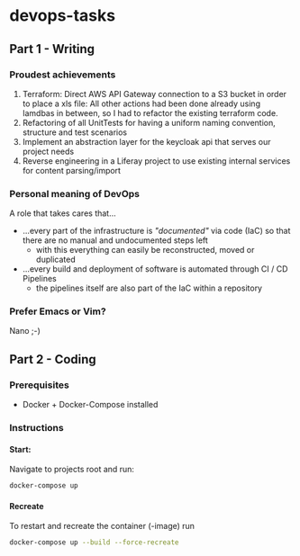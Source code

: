 # devops-tasks
## Part 1 - Writing

### Proudest achievements
1. Terraform: Direct AWS API Gateway connection to a S3 bucket in order to place a xls file:
All other actions had been done already using lamdbas in between, so I had to refactor the existing terraform code.
2. Refactoring of all UnitTests for having a uniform naming convention, structure and test scenarios
3. Implement an abstraction layer for the keycloak api that serves our project needs
4. Reverse engineering in a Liferay project to use existing internal services for content parsing/import


### Personal meaning of DevOps
A role that takes cares that...
* ...every part of the infrastructure is *"documented"* via code (IaC) so that there are no manual and undocumented steps left
  * with this everything can easily be reconstructed, moved or duplicated
* ...every build and deployment of software is automated through CI / CD Pipelines
  * the pipelines itself are also part of the IaC within a repository


### Prefer Emacs or Vim?
Nano ;-)



## Part 2 - Coding

### Prerequisites
* Docker + Docker-Compose installed


### Instructions

#### Start:

Navigate to projects root and run:
```bash
docker-compose up
```


#### Recreate
To restart and recreate the container (-image) run 
```bash
docker-compose up --build --force-recreate
```
